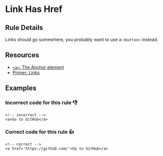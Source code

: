 # Link Has Href

## Rule Details

Links should go somewhere, you probably want to use a `<button>` instead.

## Resources

- [`<a>`: The Anchor element](https://developer.mozilla.org/en-US/docs/Web/HTML/Element/a)
- [Primer: Links](https://primer.style/design/accessibility/links)

## Examples
### **Incorrect** code for this rule 👎

```erb
<!-- incorrect -->
<a>Go to GitHub</a>
```

### **Correct** code for this rule  👍

```erb
<!-- correct -->
<a href='https://github.com/'>Go to GitHub</a>
```